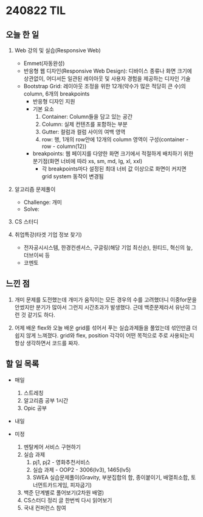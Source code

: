 # 240822 TIL

## 오늘 한 일
1. Web 강의 및 실습(Responsive Web)
   - Emmet(자동완성)
   - 반응형 웹 디자인(Responsive Web Design): 디바이스 종류나 화면 크기에 상관없이, 어디서든 일관된 레이아웃 및 사용자 경험을 제공하는 디자인 기술
   - Bootstrap Grid: 레이아웃 조정을 위한 12개(약수가 많은 적당히 큰 수)의 column, 6개의 breakpoints
     - 반응형 디자인 지원
     - 기본 요소
        1. Container: Column들을 담고 있는 공간
        2. Column: 실제 컨텐츠를 포함하는 부분
        3. Gutter: 컬럼과 컬럼 사이의 여백 영역
        4. row: 행, 1개의 row안에 12개의 column 영역이 구성(container - row - column(12))
     - breakpoints: 웹 페이지를 다양한 화면 크기에서 적절하게 배치하기 위한 분기점(화면 너비에 따라 xs, sm, md, lg, xl, xxl)
       - 각 breakpoints마다 설정된 최대 너비 값 이상으로 화면이 커지면 grid system 동작이 변경됨

2. 알고리즘 문제풀이
   - Challenge: 개미
   - Solve: 

3. CS 스터디

4. 취업특강(타겟 기업 정보 찾기)
   - 전자공시시스템, 한경컨센서스, 구글링(해당 기업 최신순), 원티드, 혁신의 늪, 더브이씨 등
   - 코멘토

## 느낀 점
1. 개미 문제를 도전했는데 개미가 움직이는 모든 경우의 수를 고려했더니 이중for문을 안썼지만 분기가 많아서 그런지 시간초과가 발생했다. 근데 백준문제라서 유난히 그런 것 같기도 하다.

2. 어제 배운 flex와 오늘 배운 grid를 섞어서 푸는 실습과제들을 풀었는데 섞인만큼 더 쉽지 않게 느껴졌다. grid와 flex, position 각각이 어떤 목적으로 주로 사용되는지 항상 생각하면서 코드를 짜자.

## 할 일 목록
 - 매일
    1. 스트레칭
    2. 알고리즘 공부 1시간
    3. Opic 공부

 - 내일

 - 미정
    1. 멘탈케어 서비스 구현하기
    2. 실습 과제
        1. pj1, pj2 - 영화추천서비스
        2. 실습 과제 - OOP2 - 3006(lv3), 1465(lv5)
        3. SWEA 실습문제풀이(Gravity, 부분집합의 합, 종이붙이기, 배열최소합, 토너먼트카드게임, 피자굽기)
    3. 백준 단계별로 풀어보기(2차원 배열)
    4. CS스터디 정리 글 한번씩 다시 읽어보기
    5. 국내 컨퍼런스 참여